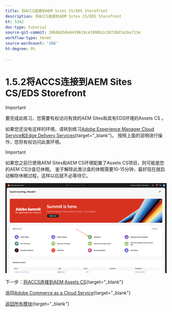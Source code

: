 ```yaml
---
title: 将ACCS连接到AEM Sites CS/EDS Storefront
description: 将ACCS连接到AEM Sites CS/EDS Storefront
kt: 5342
doc-type: tutorial
source-git-commit: 38b6b858e0439619c41008b2c38720d7a26e713e
workflow-type: tm+mt
source-wordcount: '166'
ht-degree: 0%

---
```


# 1.5.2将ACCS连接到AEM Sites CS/EDS Storefront

>[!IMPORTANT]
>
>要完成此练习，您需要有权访问有效的AEM Sites和具有EDS环境的Assets CS 。
>
>如果您还没有这样的环境，请转到练习[Adobe Experience Manager Cloud Service和Edge Delivery Services](./../../../modules/asset-mgmt/module2.1/aemcs.md){target="_blank"}。 按照上面的说明进行操作，您将有权访问此类环境。

>[!IMPORTANT]
>
>如果您之前已使用AEM Sites和AEM CS环境配置了Assets CS项目，则可能是您的AEM CS沙盒已休眠。 鉴于解除此类沙盒的休眠需要10-15分钟，最好现在就启动解除休眠过程，这样以后就不必等待它。

![ACCS+AEM Sites](./images/accsaemsites1.png)

下一步：[将ACCS连接到AEM Assets CS](./ex3.md){target="_blank"}

返回[Adobe Commerce as a Cloud Service](./accs.md){target="_blank"}

[返回所有模块](./../../../overview.md){target="_blank"}
